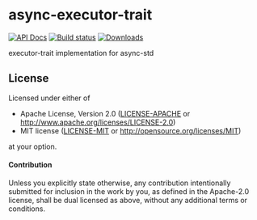 # async-executor-trait

[![API Docs](https://docs.rs/async-executor-trait/badge.svg)](https://docs.rs/async-executor-trait)
[![Build status](https://github.com/amqp-rs/executor-trait/workflows/Build%20and%20test/badge.svg)](https://github.com/amqp-rs/executor-trait/actions)
[![Downloads](https://img.shields.io/crates/d/async-executor-trait.svg)](https://crates.io/crates/async-executor-trait)

executor-trait implementation for async-std

## License

Licensed under either of

 * Apache License, Version 2.0 ([LICENSE-APACHE](LICENSE-APACHE) or http://www.apache.org/licenses/LICENSE-2.0)
 * MIT license ([LICENSE-MIT](LICENSE-MIT) or http://opensource.org/licenses/MIT)

at your option.

#### Contribution

Unless you explicitly state otherwise, any contribution intentionally submitted
for inclusion in the work by you, as defined in the Apache-2.0 license, shall be
dual licensed as above, without any additional terms or conditions.
